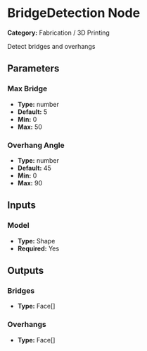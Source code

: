 
# BridgeDetection Node

**Category:** Fabrication / 3D Printing

Detect bridges and overhangs

## Parameters


### Max Bridge
- **Type:** number
- **Default:** 5
- **Min:** 0
- **Max:** 50



### Overhang Angle
- **Type:** number
- **Default:** 45
- **Min:** 0
- **Max:** 90



## Inputs


### Model
- **Type:** Shape
- **Required:** Yes



## Outputs


### Bridges
- **Type:** Face[]



### Overhangs
- **Type:** Face[]




